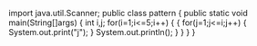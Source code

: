 import java.util.Scanner;
public class pattern
{
public static void main(String[]args)
{
int i,j;
for(i=1;i<=5;i++)
{
{
for(j=1;j<=i;j++)
{
System.out.print("j");
}
System.out.println();
}
}
}
}
